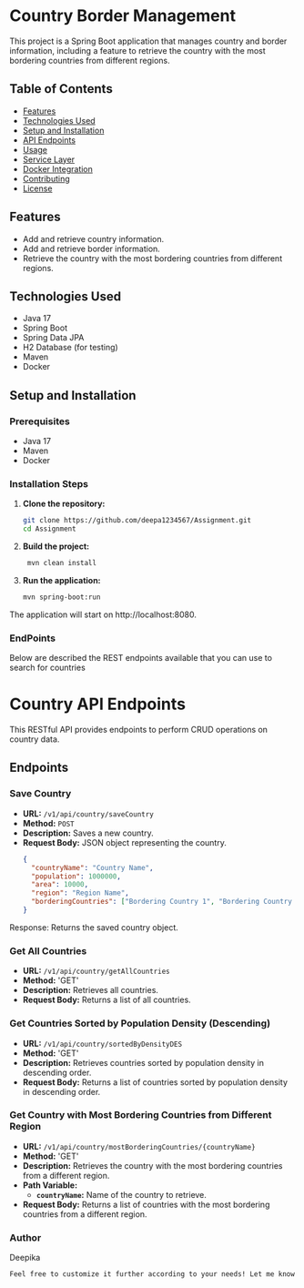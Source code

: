 # Country Border Management

This project is a Spring Boot application that manages country and border information, including a feature to retrieve the country with the most bordering countries from different regions.

## Table of Contents

- [Features](#features)
- [Technologies Used](#technologies-used)
- [Setup and Installation](#setup-and-installation)
- [API Endpoints](#api-endpoints)
- [Usage](#usage)
- [Service Layer](#service-layer)
- [Docker Integration](#docker-integration)
- [Contributing](#contributing)
- [License](#license)

## Features

- Add and retrieve country information.
- Add and retrieve border information.
- Retrieve the country with the most bordering countries from different regions.

## Technologies Used

- Java 17
- Spring Boot
- Spring Data JPA
- H2 Database (for testing)
- Maven
- Docker

## Setup and Installation

### Prerequisites

- Java 17
- Maven
- Docker

### Installation Steps

1. **Clone the repository:**

   ```bash
   git clone https://github.com/deepa1234567/Assignment.git
   cd Assignment

2. **Build the project:**
   ```bash
    mvn clean install

3. **Run the application:**
    ```bash
    mvn spring-boot:run
   
The application will start on http://localhost:8080.

### EndPoints
Below are described the REST endpoints available that you can use to search for countries

# Country API Endpoints

This RESTful API provides endpoints to perform CRUD operations on country data.

## Endpoints

### Save Country
- **URL:** `/v1/api/country/saveCountry`
- **Method:** `POST`
- **Description:** Saves a new country.
- **Request Body:** JSON object representing the country.
  ```json
  {
    "countryName": "Country Name",
    "population": 1000000,
    "area": 10000,
    "region": "Region Name",
    "borderingCountries": ["Bordering Country 1", "Bordering Country 2"],
  }
  
Response: Returns the saved country object.

### Get All Countries
- **URL:** `/v1/api/country/getAllCountries`
- **Method:** 'GET'
- **Description:** Retrieves all countries.
- **Request Body:** Returns a list of all countries.

### Get Countries Sorted by Population Density (Descending)
- **URL:** `/v1/api/country/sortedByDensityDES`
- **Method:** 'GET'
- **Description:** Retrieves countries sorted by population density in descending order.
- **Request Body:** Returns a list of countries sorted by population density in descending order.

### Get Country with Most Bordering Countries from Different Region
- **URL:** `/v1/api/country/mostBorderingCountries/{countryName}`
- **Method:** 'GET'
- **Description:** Retrieves the country with the most bordering countries from a different region.
- **Path Variable:** 
  - **`countryName`:** Name of the country to retrieve.
- **Request Body:** Returns a list of countries with the most bordering countries from a different region.

### Author

Deepika

```bash
Feel free to customize it further according to your needs! Let me know if you need any more assistance.
